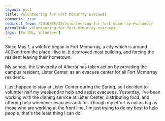 ```yaml
---
layout: post
title: Volunteering for Fort Mcmurray Evacuees
comments: true
redirect_from: /2016/05/15/volunteering-for-fort-mcmurray-evacuees/
permalink: volunteering-for-fort-mcmurray-evacuees
tags: [FortMc, Volunteer]
---
```


Since May 1, a wildfire began in Fort Mcmurray, a city which is around 400km from the place I live in. It destroyed most building, and forcing the resident leaving their hometown.

My school, the Univercity of Alberta has taken action by providing the campus resident, Lister Center, as an evacuee center for all Fort Mcmurray residents.

I just happen to stay at Lister Center during the Spring, so I decided to voluntter half my weekend to help and assist evacuees. Yesterday, I've been working with the dinning service at Lister Center, distributing food, and offering help whenever evacuess ask for. Though my effort is not as big as those who are working at the front line, I'm just trying to do my best to help people, that's the least thing I can do.
